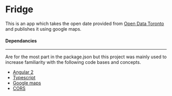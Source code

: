 # Fridge

This is an app which takes the open date provided from [Open Data Toronto](http://www1.toronto.ca/wps/portal/contentonly?vgnextoid=9e56e03bb8d1e310VgnVCM10000071d60f89RCRD)
and publishes it using google maps.

#### Dependancies
-----

Are for the most part in the package.json but this project 
was mainly used to increase familiarity with the following 
code bases and concepts.

 - [Angular 2](https://angular.io/)
 - [Typescript](https://www.typescriptlang.org/)
 - [Google maps](https://angular-maps.com/)
 - [CORS](https://developer.mozilla.org/en-US/docs/Web/HTTP/Access_control_CORS)

